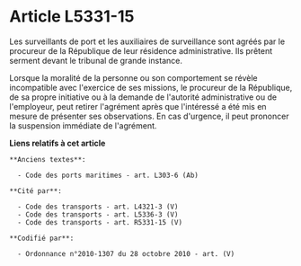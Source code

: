 # Article L5331-15

Les surveillants de port et les auxiliaires de surveillance sont agréés par le procureur de la République de leur résidence
administrative. Ils prêtent serment devant le tribunal de grande instance.

Lorsque la moralité de la personne ou son comportement se révèle incompatible avec l'exercice de ses missions, le procureur
de la République, de sa propre initiative ou à la demande de l'autorité administrative ou de l'employeur, peut retirer
l'agrément après que l'intéressé a été mis en mesure de présenter ses observations. En cas d'urgence, il peut prononcer la
suspension immédiate de l'agrément.

**Liens relatifs à cet article**

	**Anciens textes**:

	  - Code des ports maritimes - art. L303-6 (Ab)

	**Cité par**:

	  - Code des transports - art. L4321-3 (V)
	  - Code des transports - art. L5336-3 (V)
	  - Code des transports - art. R5331-15 (V)

	**Codifié par**:

	  - Ordonnance n°2010-1307 du 28 octobre 2010 - art. (V)
